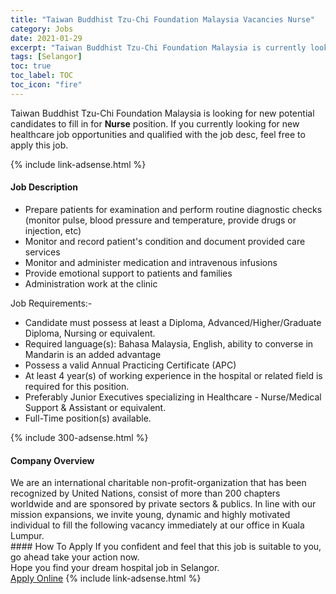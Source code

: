 ```yaml
---
title: "Taiwan Buddhist Tzu-Chi Foundation Malaysia Vacancies Nurse" 
category: Jobs 
date: 2021-01-29 
excerpt: "Taiwan Buddhist Tzu-Chi Foundation Malaysia is currently looking for suitable person to fill in the Nurse which positioned at Selangor" 
tags: [Selangor] 
toc: true 
toc_label: TOC 
toc_icon: "fire" 
--- 
```


<p>Taiwan Buddhist Tzu-Chi Foundation Malaysia is looking for new potential candidates to fill in for <b>Nurse</b> position. If you currently looking for new healthcare job opportunities and qualified with the job desc, feel free to apply this job.
</p>{% include link-adsense.html %} 
<div><div><h4>Job Description</h4></div><div><div><span><div><ul><li>Prepare patients for examination and perform routine diagnostic checks (monitor pulse, blood pressure and temperature, provide drugs or injection, etc)</li><li>Monitor and record patient's condition and document provided care services</li><li>Monitor and administer medication and intravenous infusions</li><li>Provide emotional support to patients and families</li><li>Administration work at the clinic</li></ul><div>Job Requirements:-</div><ul><li>Candidate must possess at least a Diploma, Advanced/Higher/Graduate Diploma, Nursing or equivalent.</li><li>Required language(s): Bahasa Malaysia, English, ability to converse in Mandarin is an added advantage</li><li>Possess a valid Annual Practicing Certificate (APC)</li><li>At least 4 year(s) of working experience in the hospital or related field is required for this position.</li><li>Preferably Junior Executives specializing in Healthcare - Nurse/Medical Support &amp; Assistant or equivalent.</li><li>Full-Time position(s) available.</li></ul></div></span></div></div></div> 
{% include 300-adsense.html %} 
<div><div><h4>Company Overview</h4></div><div><div><span><div><div>We are an international charitable non-profit-organization that has been recognized by United Nations, consist of more than 200 chapters worldwide and are sponsored by private sectors &amp; publics. In line with our mission expansions, we invite young, dynamic and highly motivated individual to fill the following vacancy immediately at our office in Kuala Lumpur.</div></div></span></div></div></div> 
#### How To Apply 
If you confident and feel that this job is suitable to you, go ahead take your action now. <br/> 
Hope you find your dream hospital job in Selangor. <br/> 
<a href="https://www.jobstreet.com.my/en/job/nurse-4453211?jobId=jobstreet-my-job-4453211&sectionRank=29&token=0~9695406e-2746-46ec-a2e5-2443e010e380&fr=SRP%20View%20In%20New%20Ta" class="btn btn--warning" target="_blank" rel="nofollow noopenner">Apply Online</a> 
{% include link-adsense.html %} 
